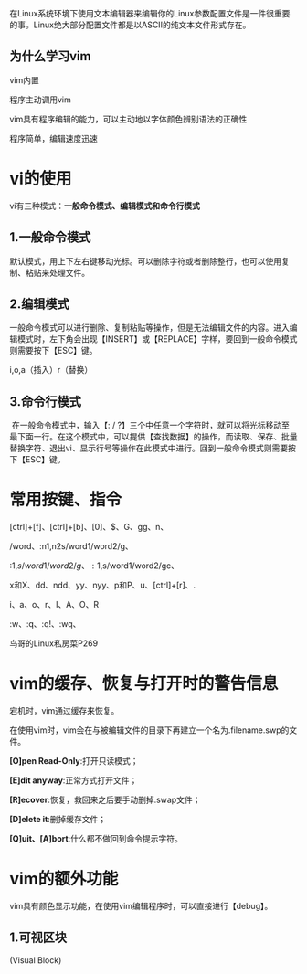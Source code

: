 ​	在Linux系统环境下使用文本编辑器来编辑你的Linux参数配置文件是一件很重要的事。Linux绝大部分配置文件都是以ASCII的纯文本文件形式存在。

##  为什么学习vim

vim内置

程序主动调用vim

vim具有程序编辑的能力，可以主动地以字体颜色辨别语法的正确性

程序简单，编辑速度迅速

#  vi的使用

vi有三种模式：**一般命令模式、编辑模式和命令行模式**

##  1.一般命令模式

​	默认模式，用上下左右键移动光标。可以删除字符或者删除整行，也可以使用复制、粘贴来处理文件。

##   2.编辑模式

​	一般命令模式可以进行删除、复制粘贴等操作，但是无法编辑文件的内容。进入编辑模式时，左下角会出现【INSERT】或【REPLACE】字样，要回到一般命令模式则需要按下【ESC】键。

i,o,a（插入）r（替换）

##  3.命令行模式

​	在一般命令模式中，输入【:  /   ?】三个中任意一个字符时，就可以将光标移动至最下面一行。在这个模式中，可以提供【查找数据】的操作，而读取、保存、批量替换字符、退出vi、显示行号等操作在此模式中进行。回到一般命令模式则需要按下【ESC】键。

#  常用按键、指令

[ctrl]+[f]、[ctrl]+[b]、[0]、$、G、gg、n<Enter>、

/word、:n1,n2s/word1/word2/g、

:1,$s/word1/word2/g、:1,$s/word1/word2/gc、

x和X、dd、ndd、yy、nyy、p和P、u、[ctrl]+[r]、.

i、a、o、r、I、A、O、R

:w、:q、:q!、:wq、

鸟哥的Linux私房菜P269

#  vim的缓存、恢复与打开时的警告信息

宕机时，vim通过缓存来恢复。

在使用vim时，vim会在与被编辑文件的目录下再建立一个名为.filename.swp的文件。

**[O]pen Read-Only**:打开只读模式；

**[E]dit anyway**:正常方式打开文件；

**[R]ecover**:恢复，救回来之后要手动删掉.swap文件；

**[D]elete it**:删掉缓存文件；

**[Q]uit、[A]bort**:什么都不做回到命令提示字符。

#  vim的额外功能

vim具有颜色显示功能，在使用vim编辑程序时，可以直接进行【debug】。

##  1.可视区块

(Visual Block)